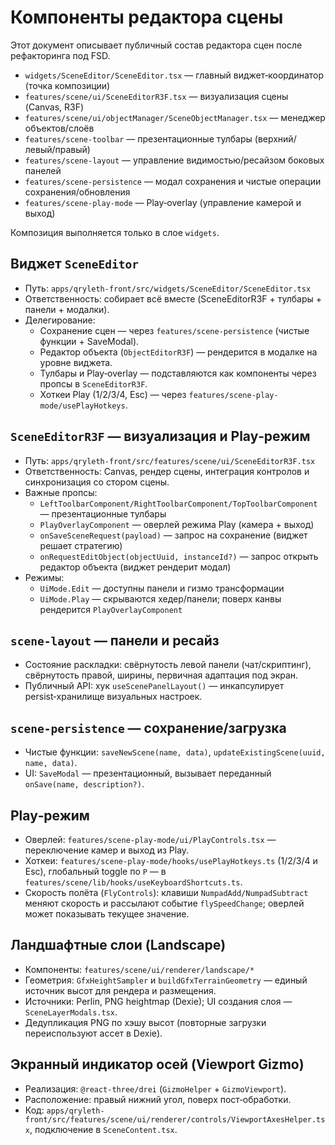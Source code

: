 # Компоненты редактора сцены

Этот документ описывает публичный состав редактора сцен после рефакторинга под FSD.

- `widgets/SceneEditor/SceneEditor.tsx` — главный виджет‑координатор (точка композиции)
- `features/scene/ui/SceneEditorR3F.tsx` — визуализация сцены (Canvas, R3F)
- `features/scene/ui/objectManager/SceneObjectManager.tsx` — менеджер объектов/слоёв
- `features/scene-toolbar` — презентационные тулбары (верхний/левый/правый)
- `features/scene-layout` — управление видимостью/ресайзом боковых панелей
- `features/scene-persistence` — модал сохранения и чистые операции сохранения/обновления
- `features/scene-play-mode` — Play‑overlay (управление камерой и выход)

Композиция выполняется только в слое `widgets`.

## Виджет `SceneEditor`

- Путь: `apps/qryleth-front/src/widgets/SceneEditor/SceneEditor.tsx`
- Ответственность: собирает всё вместе (SceneEditorR3F + тулбары + панели + модалки).
- Делегирование:
  - Сохранение сцен — через `features/scene-persistence` (чистые функции + SaveModal).
  - Редактор объекта (`ObjectEditorR3F`) — рендерится в модалке на уровне виджета.
  - Тулбары и Play‑overlay — подставляются как компоненты через пропсы в `SceneEditorR3F`.
  - Хоткеи Play (1/2/3/4, Esc) — через `features/scene-play-mode/usePlayHotkeys`.

## `SceneEditorR3F` — визуализация и Play‑режим

- Путь: `apps/qryleth-front/src/features/scene/ui/SceneEditorR3F.tsx`
- Ответственность: Canvas, рендер сцены, интеграция контролов и синхронизация со стором сцены.
- Важные пропсы:
  - `LeftToolbarComponent/RightToolbarComponent/TopToolbarComponent` — презентационные тулбары
  - `PlayOverlayComponent` — оверлей режима Play (камера + выход)
  - `onSaveSceneRequest(payload)` — запрос на сохранение (виджет решает стратегию)
  - `onRequestEditObject(objectUuid, instanceId?)` — запрос открыть редактор объекта (виджет рендерит модал)
- Режимы:
  - `UiMode.Edit` — доступны панели и гизмо трансформации
  - `UiMode.Play` — скрываются хедер/панели; поверх канвы рендерится `PlayOverlayComponent`

## `scene-layout` — панели и ресайз

- Состояние раскладки: свёрнутость левой панели (чат/скриптинг), свёрнутость правой, ширины, первичная адаптация под экран.
- Публичный API: хук `useScenePanelLayout()` — инкапсулирует persist‑хранилище визуальных настроек.

## `scene-persistence` — сохранение/загрузка

- Чистые функции: `saveNewScene(name, data)`, `updateExistingScene(uuid, name, data)`.
- UI: `SaveModal` — презентационный, вызывает переданный `onSave(name, description?)`.

## Play‑режим

- Оверлей: `features/scene-play-mode/ui/PlayControls.tsx` — переключение камер и выход из Play.
- Хоткеи: `features/scene-play-mode/hooks/usePlayHotkeys.ts` (1/2/3/4 и Esc), глобальный toggle по `P` — в `features/scene/lib/hooks/useKeyboardShortcuts.ts`.
- Скорость полёта (`FlyControls`): клавиши `NumpadAdd/NumpadSubtract` меняют скорость и рассылают событие `flySpeedChange`; оверлей может показывать текущее значение.

## Ландшафтные слои (Landscape)

- Компоненты: `features/scene/ui/renderer/landscape/*`
- Геометрия: `GfxHeightSampler` и `buildGfxTerrainGeometry` — единый источник высот для рендера и размещения.
- Источники: Perlin, PNG heightmap (Dexie); UI создания слоя — `SceneLayerModals.tsx`.
- Дедупликация PNG по хэшу высот (повторные загрузки переиспользуют ассет в Dexie).

## Экранный индикатор осей (Viewport Gizmo)

- Реализация: `@react-three/drei` (`GizmoHelper` + `GizmoViewport`).
- Расположение: правый нижний угол, поверх пост‑обработки.
- Код: `apps/qryleth-front/src/features/scene/ui/renderer/controls/ViewportAxesHelper.tsx`, подключение в `SceneContent.tsx`.
